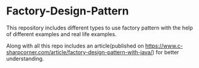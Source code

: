 # Factory-Design-Pattern
This repository includes different types to use factory pattern with the help of different examples and real life examples.

Along with all this repo includes an article(published on https://www.c-sharpcorner.com/article/factory-design-pattern-with-java/) for better understanding.
